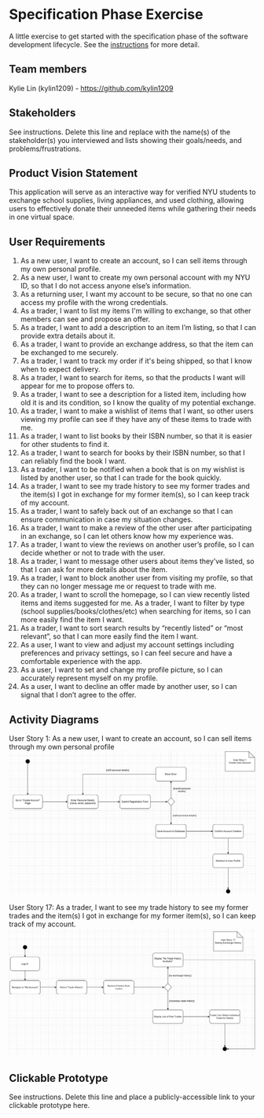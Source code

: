 # Specification Phase Exercise

A little exercise to get started with the specification phase of the software development lifecycle. See the [instructions](instructions.md) for more detail.

## Team members

Kylie Lin (kylin1209) - https://github.com/kylin1209

## Stakeholders

See instructions. Delete this line and replace with the name(s) of the stakeholder(s) you interviewed and lists showing their goals/needs, and problems/frustrations.

## Product Vision Statement

This application will serve as an interactive way for verified NYU students to exchange school supplies, living appliances, and used clothing, allowing users to effectively donate their unneeded items while gathering their needs in one virtual space. 


## User Requirements

1. As a new user, I want to create an account, so I can sell items through my own personal profile.
2. As a new user, I want to create my own personal account with my NYU ID, so that I do not access anyone else’s information.
3. As a returning user, I want my account to be secure, so that no one can access my profile with the wrong credentials.
4. As a trader, I want to list my items I'm willing to exchange, so that other members can see and propose an offer.
5. As a trader, I want to add a description to an item I’m listing, so that I can provide extra details about it.
6. As a trader, I want to provide an exchange address, so that the item can be exchanged to me securely.
7. As a trader, I want to track my order if it's being shipped, so that I know when to expect delivery.
8. As a trader, I want to search for items, so that the products I want will appear for me to propose offers to.
9. As a trader, I want to see a description for a listed item, including how old it is and its condition, so I know the quality of my potential exchange.
10. As a trader, I want to make a wishlist of items that I want, so other users viewing my profile can see if they have any of these items to trade with me.
11. As a trader, I want to list books by their ISBN number, so that it is easier for other students to find it.
12. As a trader, I want to search for books by their ISBN number, so that I can reliably find the book I want.
13. As a trader, I want to be notified when a book that is on my wishlist is listed by another user, so that I can trade for the book quickly.
14. As a trader, I want to see my trade history to see my former trades and the item(s) I got in exchange for my former item(s), so I can keep track of my account.
15. As a trader, I want to safely back out of an exchange so that I can ensure communication in case my situation changes.
16. As a trader, I want to make a review of the other user after participating in an exchange, so I can let others know how my experience was.
17. As a trader, I want to view the reviews on another user’s profile, so I can decide whether or not to trade with the user.
18. As a trader, I want to message other users about items they’ve listed, so that I can ask for more details about the item.
19. As a trader, I want to block another user from visiting my profile, so that they can no longer message me or request to trade with me.
20. As a trader, I want to scroll the homepage, so I can view recently listed items and items suggested for me.
As a trader, I want to filter by type (school supplies/books/clothes/etc) when searching for items, so I can more easily find the item I want.
21. As a trader, I want to sort search results by “recently listed” or “most relevant”, so that I can more easily find the item I want.
22. As a user, I want to view and adjust my account settings including preferences and privacy settings, so I can feel secure and have a comfortable experience with the app.
23. As a user, I want to set and change my profile picture, so I can accurately represent myself on my profile.
24. As a user, I want to decline an offer made by another user, so I can signal that I don’t agree to the offer.


## Activity Diagrams
User Story 1: As a new user, I want to create an account, so I can sell items through my own personal profile
![User Story 1: As a new user, I want to create an account, so I can sell items through my own personal profile.](User%20Story%201.png)

User Story 17: As a trader, I want to see my trade history to see my former trades and the item(s) I got in exchange for my former item(s), so I can keep track of my account.
![User Story 17: As a trader, I want to see my trade history to see my former trades and the item(s) I got in exchange for my former item(s), so I can keep track of my account.](User%20Story%2017.png)



## Clickable Prototype

See instructions. Delete this line and place a publicly-accessible link to your clickable prototype here.
